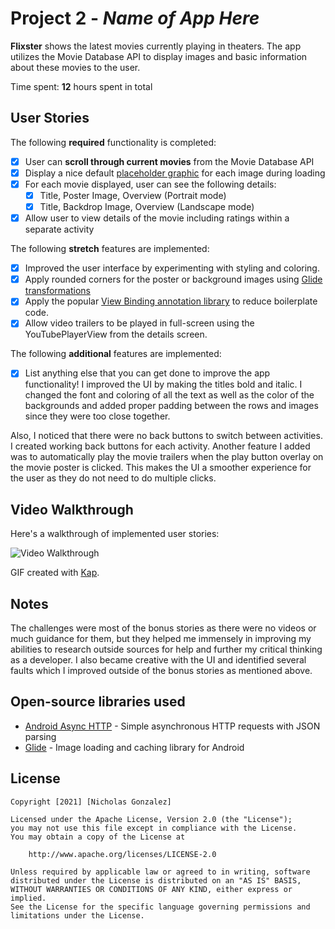 # Project 2 - *Name of App Here*

**Flixster** shows the latest movies currently playing in theaters. The app utilizes the Movie Database API to display images and basic information about these movies to the user.

Time spent: **12** hours spent in total

## User Stories

The following **required** functionality is completed:

* [X] User can **scroll through current movies** from the Movie Database API
* [X] Display a nice default [placeholder graphic](https://guides.codepath.org/android/Displaying-Images-with-the-Glide-Library#advanced-usage) for each image during loading
* [X] For each movie displayed, user can see the following details:
  * [X] Title, Poster Image, Overview (Portrait mode)
  * [X] Title, Backdrop Image, Overview (Landscape mode)
* [X] Allow user to view details of the movie including ratings within a separate activity

The following **stretch** features are implemented:

* [X] Improved the user interface by experimenting with styling and coloring.
* [X] Apply rounded corners for the poster or background images using [Glide transformations](https://guides.codepath.org/android/Displaying-Images-with-the-Glide-Library#transformations)
* [X] Apply the popular [View Binding annotation library](http://guides.codepath.org/android/Reducing-View-Boilerplate-with-ViewBinding) to reduce boilerplate code.
* [X] Allow video trailers to be played in full-screen using the YouTubePlayerView from the details screen.

The following **additional** features are implemented:

* [X] List anything else that you can get done to improve the app functionality!
I improved the UI by making the titles bold and italic. I changed the font and coloring of all the text as well as the color of the backgrounds and added proper padding
between the rows and images since they were too close together. 

Also, I noticed that there were no back buttons to switch between activities. I created working back buttons for each activity. Another feature I added was to automatically play 
the movie trailers when the play button overlay on the movie poster is clicked. This makes the UI a smoother experience for the user as they do not need to do multiple clicks. 


## Video Walkthrough

Here's a walkthrough of implemented user stories:

<img src='' title='Video Walkthrough' width='' alt='Video Walkthrough' />

GIF created with [Kap](https://getkap.co/).

## Notes

The challenges were most of the bonus stories as there were no videos or much guidance for them, but they helped me immensely in improving my abilities to research
outside sources for help and further my critical thinking as a developer. I also became creative with the UI and identified several faults which I improved outside of 
the bonus stories as mentioned above.

## Open-source libraries used

- [Android Async HTTP](https://github.com/loopj/android-async-http) - Simple asynchronous HTTP requests with JSON parsing
- [Glide](https://github.com/bumptech/glide) - Image loading and caching library for Android

## License

    Copyright [2021] [Nicholas Gonzalez]

    Licensed under the Apache License, Version 2.0 (the "License");
    you may not use this file except in compliance with the License.
    You may obtain a copy of the License at

        http://www.apache.org/licenses/LICENSE-2.0

    Unless required by applicable law or agreed to in writing, software
    distributed under the License is distributed on an "AS IS" BASIS,
    WITHOUT WARRANTIES OR CONDITIONS OF ANY KIND, either express or implied.
    See the License for the specific language governing permissions and
    limitations under the License.

